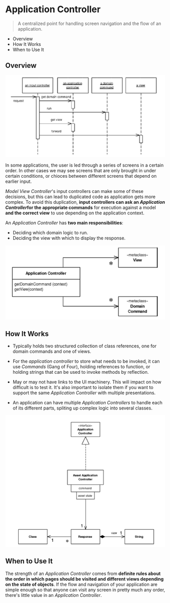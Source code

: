 # Application Controller

> A centralized point for handling screen navigation and the flow of an application.

* Overview
* How It Works
* When to Use It

## Overview

![](2021-07-28-00-37-15.png)

In some applications, the user is led through a series of screens in a certain order. In other cases we may see screens that are only brought in under certain conditions, or chioces between different screens that depend on earlier input.

*Model View Controller*'s input controllers can make some of these decisions, but this can lead to duplicated code as application gets more complex. To avoid this duplication, __input controllers can ask an *Application Controller*for the appropriate commands__ for execution against a model __and the correct view__ to use depending on the application context.

An *Application Controller* has **two main responsibilities**:

* Deciding which domain logic to run.
* Deciding the view with which to display the response.

![](2021-07-28-00-37-25.png)

## How It Works

* Typically holds two structured collection of class references, one for domain commands and one of views.

* For the *application controller* to store what needs to be invoked, it can use *Commands* (Gang of Four), holding references to function, or holding strings that can be used to invoke methods by reflection.

* May or may not have links to the UI machinery. This will impact on how difficult is to test it. It's also important to isolate them if you want to support the same *Application Controller* with multiple presentations.

* An application can have multiple *Application Controllers* to handle each of its different parts, spliting up complex logic into several classes.

![](2021-07-28-00-37-39.png)

## When to Use It

The strength of an *Application Controller* comes from **definite rules about the order in which pages should be visited and different views depending on the state of objects**. If the flow and navigation of your application are simple enough so that anyone can visit any screen in pretty much any order, there's little value in an *Application Controller*.
